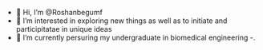 - 👋 Hi, I’m @Roshanbegumf
- 👀 I’m interested in exploring new things as well as to initiate and participitatae in unique ideas
- 🌱 I’m currently persuring my undergraduate in biomedical engineering
-.

<!---
Roshanbegumf/Roshanbegumf is a ✨ special ✨ repository because its `README.md` (this file) appears on your GitHub profile.
You can click the Preview link to take a look at your changes.
--->
